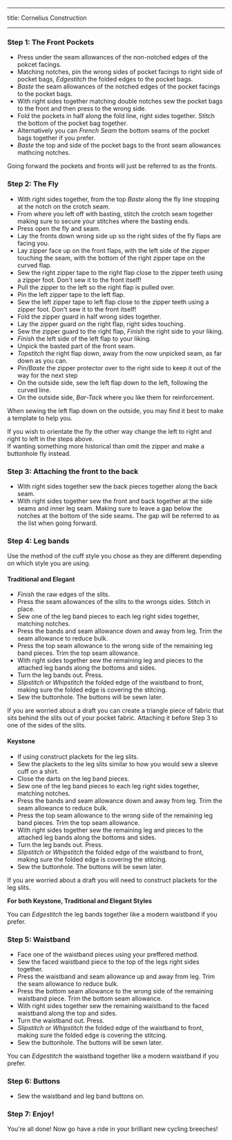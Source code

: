 ***

title: Cornelius Construction

***

### Step 1: The Front Pockets

- Press under the seam allowances of the non-notched edges of the pokcet facings.
- Matching notches, pin the wrong sides of pocket facings to right side of pocket bags, _Edgestitch_ the folded edges to the pocket bags.
- _Baste_ the seam allowances of the notched edges of the pocket facings to the pocket bags.
- With right sides together matching double notches sew the pocket bags to the front and then press to the wrong side.
- Fold the pockets in half along the fold line, right sides together. Stitch the bottom of the pocket bag together.
- Alternatively you can _French Seam_ the bottom seams of the pocket bags together if you prefer.
- _Baste_ the top and side of the pocket bags to the front seam allowances mathcing notches.

<Note>

Going forward the pockets and fronts will just be referred to as the fronts.

</Note>

### Step 2: The Fly

- With right sides together, from the top _Baste_ along the fly line stopping at the notch on the crotch seam.
- From where you left off with basting, stitch the crotch seam together making sure to secure your stitches where the basting ends.
- Press open the fly and seam.
- Lay the fronts down wrong side up so the right sides of the fly flaps are facing you.
- Lay zipper face up on the front flaps, with the left side of the zipper touching the seam, with the bottom of the right zipper tape on the curved flap.
- Sew the right zipper tape to the right flap close to the zipper teeth using a zipper foot. Don't sew it to the front itself!
- Pull the zipper to the left so the right flap is pulled over.
- Pin the left zipper tape to the left flap.
- Sew the left zipper tape to left flap close to the zipper teeth using a zipper foot. Don't sew it to the front itself!
- Fold the zipper guard in half wrong sides together.
- Lay the zipper guard on the right flap, right sides touching.
- Sew the zipper guard to the right flap, _Finish_ the right side to your liking.
- _Finish_ the left side of the left flap to your liking.
- Unpick the basted part of the front seam.
- _Topstitch_ the right flap down, away from the now unpicked seam, as far down as you can.
- Pin/_Baste_ the zipper protector over to the right side to keep it out of the way for the next step
- On the outside side, sew the left flap down to the left, following the curved line.
- On the outside side, _Bar-Tack_ where you like them for reinforcement.

<Tip>

When sewing the left flap down on the outside, you may find it best to make a template to help you.

</Tip>

<Note>

If you wish to orientate the fly the other way change the left to right and right to left in the steps above.\
If wanting something more historical than omit the zipper and make a buttonhole fly instead.

</Note>

### Step 3: Attaching the front to the back

- With right sides together sew the back pieces together along the back seam.
- With right sides together sew the front and back together at the side seams and inner leg seam. Making sure to leave a gap below the notches at the bottom of the side seams. The gap will be referred to as the list when going forward.

### Step 4: Leg bands

Use the method of the cuff style you chose as they are different depending on which style you are using.

#### Traditional and Elegant

- _Finish_ the raw edges of the slits.
- Press the seam allowances of the slits to the wrongs sides. Stitch in place.
- Sew one of the leg band pieces to each leg right sides together, matching notches.
- Press the bands and seam allowance down and away from leg. Trim the seam allowance to reduce bulk.
- Press the top seam allowance to the wrong side of the remaining leg band pieces. Trim the top seam allowance.
- With right sides together sew the remaining leg and pieces to the attached leg bands along the bottoms and sides.
- Turn the leg bands out. Press.
- _Slipstitch_ or _Whipstitch_ the folded edge of the waistband to front, making sure the folded edge is covering the stitcing.
- Sew the buttonhole. The buttons will be sewn later.

<Note>

If you are worried about a draft you can create a triangle piece of fabric that sits behind the slits out of your pocket fabric. Attaching it before Step 3 to one of the sides of the slits.

</Note>

#### Keystone

- If using construct plackets for the leg slits.
- Sew the plackets to the leg slits similar to how you would sew a sleeve cuff on a shirt.
- Close the darts on the leg band pieces.
- Sew one of the leg band pieces to each leg right sides together, matching notches.
- Press the bands and seam allowance down and away from leg. Trim the seam allowance to reduce bulk.
- Press the top seam allowance to the wrong side of the remaining leg band pieces. Trim the top seam allowance.
- With right sides together sew the remaining leg and pieces to the attached leg bands along the bottoms and sides.
- Turn the leg bands out. Press.
- _Slipstitch_ or _Whipstitch_ the folded edge of the waistband to front, making sure the folded edge is covering the stitcing.
- Sew the buttonhole. The buttons will be sewn later.

<Note>

If you are worried about a draft you will need to construct plackets for the leg slits.

</Note>

<Note>

**For both Keystone, Traditional and Elegant Styles**

You can _Edgestitch_ the leg bands together like a modern waistband if you prefer.

</Note>

### Step 5: Waistband

- Face one of the waistband pieces using your preffered method.
- Sew the faced waistband piece to the top of the legs right sides together.
- Press the waistband and seam allowance up and away from leg. Trim the seam allowance to reduce bulk.
- Press the bottom seam allowance to the wrong side of the remaining waistband piece. Trim the bottom seam allowance.
- With right sides together sew the remaining waistband to the faced waistband along the top and sides.
- Turn the waistband out. Press.
- _Slipstitch_ or _Whipstitch_ the folded edge of the waistband to front, making sure the folded edge is covering the stitcing.
- Sew the buttonhole. The buttons will be sewn later.

<Note>

You can _Edgestitch_ the waistband together like a modern waistband if you prefer.

</Note>

### Step 6: Buttons

- Sew the waistband and leg band buttons on.

### Step 7: Enjoy!

You're all done! Now go have a ride in your brilliant new cycling breeches!
